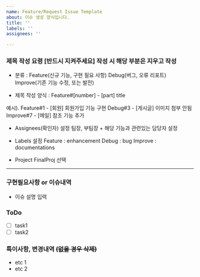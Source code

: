 ```yaml
---
name: Feature/Request Issue Template
about: 이슈 생성 양식입니다.
title: ''
labels: ''
assignees: ''

---
```


### 제목 작성 요령 [반드시 지켜주세요] 작성 시 해당 부분은 지우고 작성

- 분류 : Feature(신규 기능, 구현 필요 사항)
                Debug(버그, 오류 리포트)
                Improve(기존 기능 수정, 또는 발전)

- 제목 작성 양식 : Feature#[number] - [part] title

예시). Feature#1 - [회원] 회원가입 기능 구현
          Debug#3 - [게시글] 이미지 첨부 안됨
          Improve#7 - [메일] 참조 기능 추가

- Assignees(확인자) 설정
      팀장, 부팀장 + 해당 기능과 관련있는 담당자 설정

- Labels 설정
     Feature : enhancement
     Debug : bug
     Improve : documentations

- Project
    FinalProj 선택

---

### 구현필요사항 or 이슈내역
- 이슈 설명 입력

### ToDo
- [ ] task1
- [ ] task2

### 특이사항, 변경내역 ~~(없을 경우 삭제)~~
- etc 1
- etc 2
